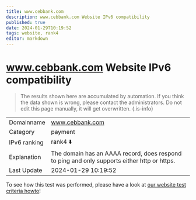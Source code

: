 ```yaml
---
title: www.cebbank.com
description: www.cebbank.com Website IPv6 compatibility
published: true
date: 2024-01-29T10:19:52
tags: website, rank4
editor: markdown
---
```


# www.cebbank.com Website IPv6 compatibility

> The results shown here are accumulated by automation. If you think the data shown is wrong, please contact the administrators. 
> Do not edit this page manually, it will get overwritten.
{.is-info}


|   |   |
| - | - |
| Domainname | www.cebbank.com
| Category | payment |
| IPv6 ranking | rank4 :arrow_down: |
| Explanation | The domain has an AAAA record, does respond to ping and only supports either http or https. |
| Last Update | 2024-01-29 10:19:52 |

To see how this test was performed, please have a look at [our website test criteria howto](/howto/testcriteria/website)!


